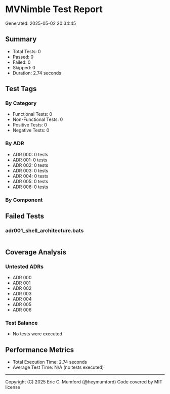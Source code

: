 # MVNimble Test Report

Generated: 2025-05-02 20:34:45

## Summary

* Total Tests: 0
* Passed: 0
* Failed: 0
* Skipped: 0
* Duration: 2.74 seconds

## Test Tags

### By Category

* Functional Tests: 0
* Non-Functional Tests: 0
* Positive Tests: 0
* Negative Tests: 0

### By ADR

* ADR 000: 0 tests
* ADR 001: 0 tests
* ADR 002: 0 tests
* ADR 003: 0 tests
* ADR 004: 0 tests
* ADR 005: 0 tests
* ADR 006: 0 tests

### By Component


## Failed Tests

### adr001_shell_architecture.bats

```
```

## Coverage Analysis

### Untested ADRs

* ADR 000
* ADR 001
* ADR 002
* ADR 003
* ADR 004
* ADR 005
* ADR 006

### Test Balance

* No tests were executed

## Performance Metrics

* Total Execution Time: 2.74 seconds
* Average Test Time: N/A (no tests executed)



---
Copyright (C) 2025 Eric C. Mumford (@heymumford) Code covered by MIT license

